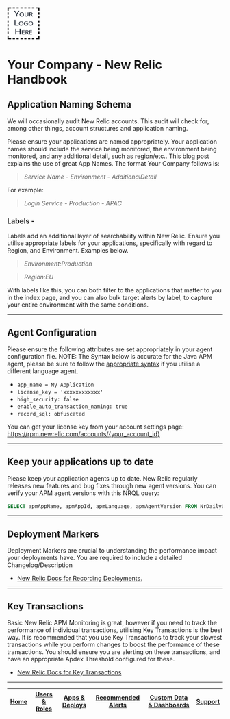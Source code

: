 <img src="IMG/logo.png" alt="YourLogo" width="15%">


# Your Company - New Relic Handbook

## Application Naming Schema
We will occasionally audit New Relic accounts. This audit will check for, among other things, account structures and application naming.

Please ensure your applications are named appropriately. Your application names should include the service being monitored, the environment being monitored, and any additional detail, such as region/etc.. This blog post explains the use of great App Names. The format Your Company follows is:

> _Service Name - Environment - AdditionalDetail_

For example:

> _Login Service - Production - APAC_

### Labels -
Labels add an additional layer of searchability within New Relic. Ensure you utilise appropriate labels for your applications, specifically with regard to Region, and Environment. Examples below.

> _Environment:Production_

> _Region:EU_

With labels like this, you can both filter to the applications that matter to you in the index page, and you can also bulk target alerts by label, to capture your entire environment with the same conditions.

---

## Agent Configuration
Please ensure the following attributes are set appropriately in your agent configuration file. NOTE: The Syntax below is accurate for the Java APM agent, please be sure to follow the [appropriate syntax](https://docs.newrelic.com/docs/agents/manage-apm-agents/configuration/configure-agent#agent-config) if you utilise a different language agent.

* `app_name = My Application`
* `license_key = 'xxxxxxxxxxxx'`
* `high_security: false`
* `enable_auto_transaction_naming: true`
* `record_sql: obfuscated`

You can get your license key from your account settings page: https://rpm.newrelic.com/accounts/{your_account_id}

---

## Keep your applications up to date
Please keep your application agents up to date. New Relic regularly releases new features and bug fixes through new agent versions. You can verify your APM agent versions with this NRQL query:

```sql
SELECT apmAppName, apmAppId, apmLanguage, apmAgentVersion FROM NrDailyUsage WHERE productLine = 'APM' AND usageType = 'Application' SINCE 1 day AGO
```

---

## Deployment Markers
Deployment Markers are crucial to understanding the performance impact your deployments have. You are required to include a detailed Changelog/Description

* [New Relic Docs for Recording Deployments.](https://docs.newrelic.com/docs/apm/new-relic-apm/maintenance/record-deployments)

---

## Key Transactions
Basic New Relic APM Monitoring is great, however if you need to track the performance of individual transactions, utilising Key Transactions is the best way. It is recommended that you use Key Transactions to track your slowest transactions while you perform changes to boost the performance of these transactions. You should ensure you are alerting on these transactions, and have an appropriate Apdex Threshold configured for these.

* [New Relic Docs for Key Transactions](https://docs.newrelic.com/docs/apm/transactions/key-transactions/introduction-key-transactions)

---

|[Home](readme.md)	|[Users & Roles](UsersAndRoles.md)	|[Apps & Deploys](Apps%26Deploys.md)	|[Recommended Alerts](Alerts.md)	|[Custom Data & Dashboards](DashboardEvents.md)	|  [Support](support.md) |
|:---:	|:---:	|:---:	|:---:	|:---:	|:---:	|
